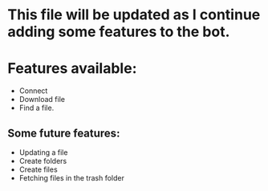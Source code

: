 # This file will be updated as I continue adding some features to the bot.

# Features available:
 - Connect
 - Download file
 - Find a file.

## Some future features:
 - Updating a file
 - Create folders
 - Create files
 - Fetching files in the trash folder
